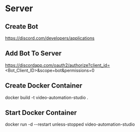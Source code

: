 # Server

## Create Bot

https://discord.com/developers/applications

## Add Bot To Server

https://discordapp.com/oauth2/authorize?client_id=<Bot_Client_ID>&scope=bot&permissions=0

## Create Docker Container

docker build -t video-automation-studio .

## Start Docker Container

docker run -d --restart unless-stopped video-automation-studio
